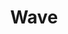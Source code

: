 ---
layout: artwork-detail
title: "Wave"
category: "Stone Sculptures"
category_url: "/stone/"
material: "Belgian blue stone"
dimensions: "3x0.9x0.8 m"
year: "2002"
description: "Deze golf is in 2007 aangekocht door de stichting Tsunami-monument."
images:
  - file: "stone/wave/golf-1.jpg"
  - file: "stone/wave/golf achterzijde nr 26.jpg"
  - file: "stone/wave/golf boven aanzicht.jpg"
  - file: "stone/wave/golf detail vis.jpg"
  - file: "stone/wave/golf detail 2.jpg"
  - file: "stone/wave/Golf met Saskia.jpg"
---